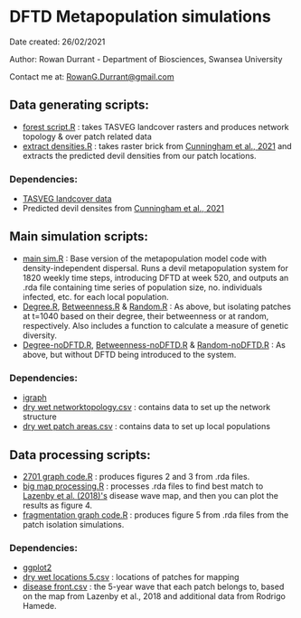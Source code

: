# DFTD Metapopulation simulations

Date created: 26/02/2021

Author: Rowan Durrant - Department of Biosciences, Swansea University 

Contact me at: RowanG.Durrant@gmail.com


## Data generating scripts:
- [forest script.R](R%20Code/forest%20script.R) : takes TASVEG landcover rasters and produces network topology & over patch related data
- [extract densities.R](R%20Code/extract%20densities.R) : takes raster brick from [Cunningham et al., 2021](https://doi.org/10.1111/ele.13703) and extracts the predicted devil densities from our patch locations.
### Dependencies:
- [TASVEG landcover data](https://dpipwe.tas.gov.au/conservation/development-planning-conservation-assessment/planning-tools/monitoring-and-mapping-tasmanias-vegetation-%28tasveg%29/tasveg-the-digital-vegetation-map-of-tasmania)
- Predicted devil densites from [Cunningham et al., 2021](https://onlinelibrary.wiley.com/doi/abs/10.1111/ele.13703)

## Main simulation scripts:
- [main sim.R](R%20Code/main%20sim.R) : Base version of the metapopulation model code with density-independent dispersal. Runs a devil metapopulation system for 1820 weekly time steps, introducing DFTD at week 520, and outputs an .rda file containing time series of population size, no. individuals infected, etc. for each local population.
- [Degree.R](R%20Code/Degree.R), [Betweenness.R](R%20Code/Betweenness.R) & [Random.R](R%20Code/Random.R) : As above, but isolating patches at t=1040 based on their degree, their betweenness or at random, respectively. Also includes a function to calculate a measure of genetic diversity. 
- [Degree-noDFTD.R](R%20Code/Degree-noDFTD.R), [Betweenness-noDFTD.R](R%20Code/Betweenness-noDFTD.R) & [Random-noDFTD.R](R%20Code/Random-noDFTD.R) : As above, but without DFTD being introduced to the system.

### Dependencies: 
- [igraph](https://igraph.org/r/) 
- [dry wet networktopology.csv](Data%20Files/dry%20wet%20networktopology.csv) : contains data to set up the network structure
- [dry wet patch areas.csv](Data%20Files/dry%20wet%20patch%20areas.csv) : contains data to set up local populations 


## Data processing scripts:
- [2701 graph code.R](R%20Code/2701%20graph%20code.R) : produces figures 2 and 3 from .rda files.
- [big map processing.R](R%20Code/big%20map%20processing.R) : processes .rda files to find best match to [Lazenby et al. (2018)'s](https://besjournals.onlinelibrary.wiley.com/doi/abs/10.1111/1365-2664.13088) disease wave map, and then you can plot the results as figure 4.
- [fragmentation graph code.R](R%20Code/fragmentation%20graph%20code.R) : produces figure 5 from .rda files from the patch isolation simulations.


### Dependencies: 
- [ggplot2](https://ggplot2.tidyverse.org/)
- [dry wet locations 5.csv](Data%20Files/dry%20wet%20locations%205.csv) : locations of patches for mapping
- [disease front.csv](Data%20Files/disease%20front.csv) : the 5-year wave that each patch belongs to, based on the map from Lazenby et al., 2018 and additional data from Rodrigo Hamede.



